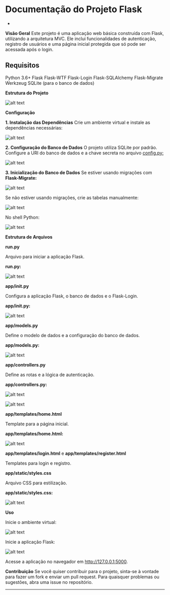 # Documentação do Projeto Flask
-

**Visão Geral**
Este projeto é uma aplicação web básica construída com Flask, utilizando a arquitetura MVC. Ele inclui funcionalidades de autenticação, registro de usuários e uma página inicial protegida que só pode ser acessada após o login.

## Requisitos
Python 3.6+
Flask
Flask-WTF
Flask-Login
Flask-SQLAlchemy
Flask-Migrate
Werkzeug
SQLite (para o banco de dados)

**Estrutura do Projeto**

![alt text](image-1.png)

**Configuração**

**1. Instalação das Dependências**
Crie um ambiente virtual e instale as dependências necessárias:

![alt text](image-2.png)

**2. Configuração do Banco de Dados**
O projeto utiliza SQLite por padrão. Configure a URI do banco de dados e a chave secreta no arquivo <u>config.py:</u>

![alt text](image-3.png)

**3. Inicialização do Banco de Dados**
Se estiver usando migrações com **Flask-Migrate:**

![alt text](image-4.png)

Se não estiver usando migrações, crie as tabelas manualmente:

![alt text](image-5.png)

No shell Python:

![alt text](image-6.png)

**Estrutura de Arquivos**

**run.py**

Arquivo para iniciar a aplicação Flask.

**run.py:**

![alt text](image-7.png)

**app/__init__.py**

Configura a aplicação Flask, o banco de dados e o Flask-Login.

**app/__init__.py:**

![alt text](image-8.png)

**app/models.py**

Define o modelo de dados e a configuração do banco de dados.

**app/models.py:**

![alt text](image-9.png)

**app/controllers.py**

Define as rotas e a lógica de autenticação.

**app/controllers.py:**

![alt text](image-10.png)

![alt text](image-11.png)

**app/templates/home.html**

Template para a página inicial.

**app/templates/home.html:**

![alt text](image-12.png)

**app/templates/login.html** e **app/templates/register.html**

Templates para login e registro.

**app/static/styles.css**

Arquivo CSS para estilização.

**app/static/styles.css:**

![alt text](image-13.png)

**Uso**

Inicie o ambiente virtual:

![alt text](image-14.png)

Inicie a aplicação Flask:

![alt text](image-15.png)

Acesse a aplicação no navegador em http://127.0.0.1:5000.

**Contribuição**
Se você quiser contribuir para o projeto, sinta-se à vontade para fazer um fork e enviar um pull request. Para quaisquer problemas ou sugestões, abra uma issue no repositório.

---
